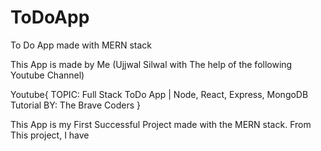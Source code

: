 # ToDoApp
 To Do App made with MERN stack

 This App is made by Me (Ujjwal Silwal with The help of the following Youtube Channel)

Youtube{
TOPIC: Full Stack ToDo App | Node, React, Express, MongoDB Tutorial
BY: The Brave Coders
}

This App is my First Successful Project made with the MERN stack.
From This project, I have 